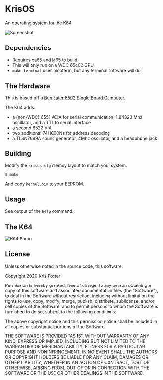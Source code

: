 # KrisOS

An operating system for the K64

![Screenshot](https://raw.githubusercontent.com/transitorykris/krisos/master/documentation/screenshot.png)

## Dependencies

 * Requires ca65 and ld65 to build
 * This will only run on a WDC 65c02 CPU
 * `make terminal` uses picoterm, but any terminal software will do

## The Hardware

This is based off a [Ben Eater 6502 Single Board Computer](https://eater.net/6502).

The K64 adds:
 * a (non-WDC) 6551 ACIA for serial communication, 1.84323 Mhz oscillator, and a TTL to serial interface
 * a second 6522 VIA
 * two additional 74HC00Ns for address decoding
 * a TI SN7689A sound generator, 4Mhz oscillator, and a headphone jack

## Building

Modify the `krisos.cfg` memoy layout to match your system.

```
$ make
```

And copy `kernel.bin` to your EEPROM.

## Usage

See output of the `help` command.

## The K64

![K64 Photo](https://raw.githubusercontent.com/transitorykris/krisos/master/documentation/k64.png)

## License

Unless otherwise noted in the source code, this software:

Copyright 2020 Kris Foster

Permission is hereby granted, free of charge, to any person obtaining a copy of this software and associated documentation files (the "Software"), to deal in the Software without restriction, including without limitation the rights to use, copy, modify, merge, publish, distribute, sublicense, and/or sell copies of the Software, and to permit persons to whom the Software is furnished to do so, subject to the following conditions:

The above copyright notice and this permission notice shall be included in all copies or substantial portions of the Software.

THE SOFTWARE IS PROVIDED "AS IS", WITHOUT WARRANTY OF ANY KIND, EXPRESS OR IMPLIED, INCLUDING BUT NOT LIMITED TO THE WARRANTIES OF MERCHANTABILITY, FITNESS FOR A PARTICULAR PURPOSE AND NONINFRINGEMENT. IN NO EVENT SHALL THE AUTHORS OR COPYRIGHT HOLDERS BE LIABLE FOR ANY CLAIM, DAMAGES OR OTHER LIABILITY, WHETHER IN AN ACTION OF CONTRACT, TORT OR OTHERWISE, ARISING FROM, OUT OF OR IN CONNECTION WITH THE SOFTWARE OR THE USE OR OTHER DEALINGS IN THE SOFTWARE.
